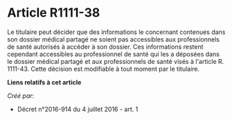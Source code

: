 # Article R1111-38

Le titulaire peut décider que des informations le concernant contenues dans son dossier médical partagé ne soient pas
accessibles aux professionnels de santé autorisés à accéder à son dossier. Ces informations restent cependant accessibles au
professionnel de santé qui les a déposées dans le dossier médical partagé et aux professionnels de santé visés à l'article R.
1111-43. Cette décision est modifiable à tout moment par le titulaire.

**Liens relatifs à cet article**

_Créé par_:

  - Décret n°2016-914 du 4 juillet 2016 - art. 1
